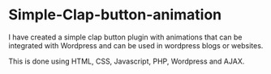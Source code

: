 # Simple-Clap-button-animation
I have created a simple clap button plugin with animations that can be integrated with Wordpress and can be used in wordpress blogs or websites. 

This is done using HTML, CSS, Javascript, PHP, Wordpress and AJAX.
